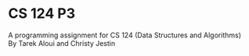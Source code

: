 # CS 124 P3
A programming assignment for CS 124 (Data Structures and Algorithms)<br/>
By Tarek Aloui and Christy Jestin
